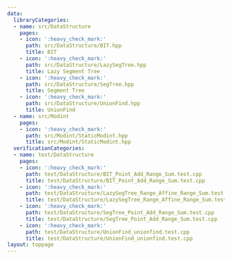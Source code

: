 ```yaml
---
data:
  libraryCategories:
  - name: src/DataStructure
    pages:
    - icon: ':heavy_check_mark:'
      path: src/DataStructure/BIT.hpp
      title: BIT
    - icon: ':heavy_check_mark:'
      path: src/DataStructure/LazySegTree.hpp
      title: Lazy Segment Tree
    - icon: ':heavy_check_mark:'
      path: src/DataStructure/SegTree.hpp
      title: Segment Tree
    - icon: ':heavy_check_mark:'
      path: src/DataStructure/UnionFind.hpp
      title: UnionFind
  - name: src/Modint
    pages:
    - icon: ':heavy_check_mark:'
      path: src/Modint/StaticModint.hpp
      title: src/Modint/StaticModint.hpp
  verificationCategories:
  - name: test/DataStructure
    pages:
    - icon: ':heavy_check_mark:'
      path: test/DataStructure/BIT_Point_Add_Range_Sum.test.cpp
      title: test/DataStructure/BIT_Point_Add_Range_Sum.test.cpp
    - icon: ':heavy_check_mark:'
      path: test/DataStructure/LazySegTree_Range_Affine_Range_Sum.test.cpp
      title: test/DataStructure/LazySegTree_Range_Affine_Range_Sum.test.cpp
    - icon: ':heavy_check_mark:'
      path: test/DataStructure/SegTree_Point_Add_Range_Sum.test.cpp
      title: test/DataStructure/SegTree_Point_Add_Range_Sum.test.cpp
    - icon: ':heavy_check_mark:'
      path: test/DataStructure/UnionFind_unionfind.test.cpp
      title: test/DataStructure/UnionFind_unionfind.test.cpp
layout: toppage
---
```

